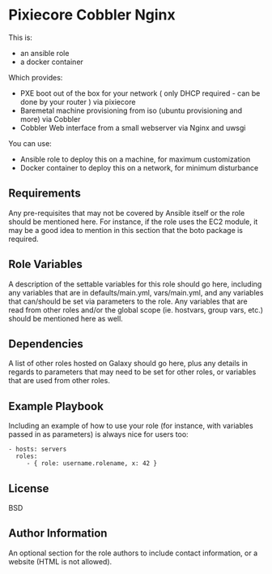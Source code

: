 Pixiecore Cobbler Nginx
=======================

This is:

- an ansible role
- a docker container

Which provides:

- PXE boot out of the box for your network ( only DHCP required - can be done by your router ) via pixiecore
- Baremetal machine provisioning from iso (ubuntu provisioning and more) via Cobbler
- Cobbler Web interface from a small webserver via Nginx and uwsgi

You can use: 

- Ansible role to deploy this on a machine, for maximum customization
- Docker container to deploy this on a network, for minimum disturbance

Requirements
------------

Any pre-requisites that may not be covered by Ansible itself or the role should be mentioned here. For instance, if the role uses the EC2 module, it may be a good idea to mention in this section that the boto package is required.

Role Variables
--------------

A description of the settable variables for this role should go here, including any variables that are in defaults/main.yml, vars/main.yml, and any variables that can/should be set via parameters to the role. Any variables that are read from other roles and/or the global scope (ie. hostvars, group vars, etc.) should be mentioned here as well.

Dependencies
------------

A list of other roles hosted on Galaxy should go here, plus any details in regards to parameters that may need to be set for other roles, or variables that are used from other roles.

Example Playbook
----------------

Including an example of how to use your role (for instance, with variables passed in as parameters) is always nice for users too:

    - hosts: servers
      roles:
         - { role: username.rolename, x: 42 }

License
-------

BSD

Author Information
------------------

An optional section for the role authors to include contact information, or a website (HTML is not allowed).
